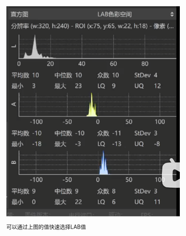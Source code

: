 <img src="./使用.assets/image-20250505211358518.png" alt="image-20250505211358518" style="zoom:67%;" />

可以通过上图的值快速选择LAB值

